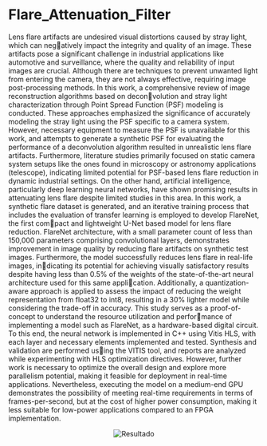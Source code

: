 # Flare_Attenuation_Filter

Lens flare artifacts are undesired visual distortions caused by stray light, which can negatively impact the integrity and quality of an image. These artifacts pose a significant
challenge in industrial applications like automotive and surveillance, where the quality
and reliability of input images are crucial. Although there are techniques to prevent
unwanted light from entering the camera, they are not always effective, requiring image
post-processing methods.
In this work, a comprehensive review of image reconstruction algorithms based on deconvolution and stray light characterization through Point Spread Function (PSF) modeling
is conducted. These approaches emphasized the significance of accurately modeling the
stray light using the PSF specific to a camera system. However, necessary equipment to
measure the PSF is unavailable for this work, and attempts to generate a synthetic PSF
for evaluating the performance of a deconvolution algorithm resulted in unrealistic lens
flare artifacts. Furthermore, literature studies primarily focused on static camera system
setups like the ones found in microscopy or astronomy applications (telescope), indicating
limited potential for PSF-based lens flare reduction in dynamic industrial settings.
On the other hand, artificial intelligence, particularly deep learning neural networks, have
shown promising results in attenuating lens flare despite limited studies in this area. In
this work, a synthetic flare dataset is generated, and an iterative training process that
includes the evaluation of transfer learning is employed to develop FlareNet, the first compact and lightweight U-Net based model for lens flare reduction. FlareNet architecture,
with a small parameter count of less than 150,000 parameters comprising convolutional
layers, demonstrates improvement in image quality by reducing flare artifacts on synthetic
test images. Furthermore, the model successfully reduces lens flare in real-life images, indicating its potential for achieving visually satisfactory results despite having less than
0.5% of the weights of the state-of-the-art neural architecture used for this same application. Additionally, a quantization-aware approach is applied to assess the impact of
reducing the weight representation from float32 to int8, resulting in a 30% lighter model
while considering the trade-off in accuracy.
This study serves as a proof-of-concept to understand the resource utilization and performance of implementing a model such as FlareNet, as a hardware-based digital circuit. To
this end, the neural network is implemented in C++ using Vitis HLS, with each layer and
necessary elements implemented and tested. Synthesis and validation are performed using the VITIS tool, and reports are analyzed while experimenting with HLS optimization
directives. However, further work is necessary to optimize the overall design and explore
more parallelism potential, making it feasible for deployment in real-time applications.
Nevertheless, executing the model on a medium-end GPU demonstrates the possibility of
meeting real-time requirements in terms of frames-per-second, but at the cost of higher
power consumption, making it less suitable for low-power applications compared to an
FPGA implementation.


<p align="center"> 
    <img src="https://github.com/DavidFosca/MaritimeObstacleDetection_USV/blob/main/flare_attenuation.png" alt="Resultado">
</p>
